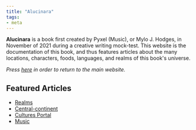 ```yaml
---
title: "Alucinara"
tags:
- meta
---
```

**Alucinara** is a book first created by Pyxel (Music), or Mylo J. Hodges, in November of 2021 during a creative writing mock-test. This website is the documentation of this book, and thus features articles about the many locations, characters, foods, languages, and realms of this book's universe.

*Press [here](https://www.pyxelm.xyz/) in order to return to the main website.*

## Featured Articles
- [Realms](alucinara/realms/realms.md)
- [Central-continent](locations/2nd-realm/central-continent/central-continent.md)
- [Cultures Portal](cultures/cultures-portal.md)
- [Music](music/music.md)